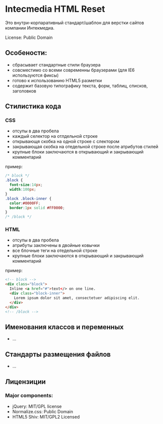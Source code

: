 # Intecmedia HTML Reset

Это внутри-корпаративный стандарт/шаблон для верстки сайтов компании Интекмедиа.

License: Public Domain

## Особености:

* сбрасывает стандартные стили браузера
* совсместимо со всеми современны браузерами (для IE6 используются фиксы)
* готово к использованию HTML5 разметки
* содержит базовую типографику текста, форм, таблиц, списков, заголовков

## Стилистика кода

### CSS

* отсупы в два пробела
* каждый селектор на отлдельной строке
* открывающя скобка на одной строке с слектором
* закрывающая скобка на отедельной строке после атрибутов стилей
* крупные блоки заключаются в открывающий и закрывающий комментарий

пример:

```css
/* block */
.block {
  font-size:14px;  
  width:100px;  
}
.block .block-inner {
  color:#0000FF;
  border:1px solid #FF0000;
}
/* /block */
```

### HTML

* отсупы в два пробела
* атрибуты заключены в двойные ковычки
* все блочные теги на отедельной строке
* крупные блоки заключаются в открывающий и закрывающий комментарий

пример:

```html
<!-- block -->
<div class="block">
  Inline <a href="#">text</> on one line.
  <div class="block-inner">
    Lorem ipsum dolor sit amet, consectetuer adipiscing elit.
  </div>
</div>
<!-- /block -->
```

## Именования классов и переменных
* ...

## Стандарты размещения файлов
* ...

## Лицензиции

### Major components:
* jQuery: MIT/GPL license
* Normalize.css: Public Domain
* HTML5 Shiv: MIT/GPL2 Licensed